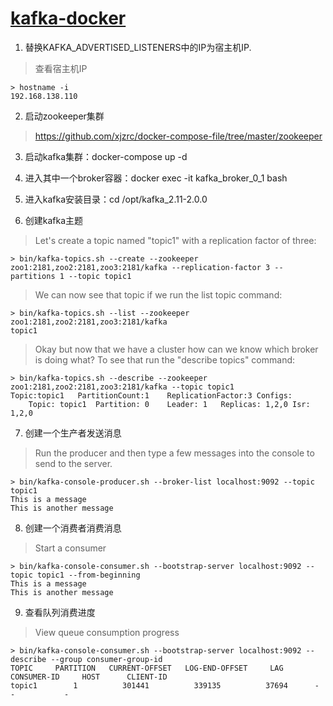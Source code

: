 # [kafka-docker](https://github.com/wurstmeister/kafka-docker)

1. 替换KAFKA_ADVERTISED_LISTENERS中的IP为宿主机IP.
> 查看宿主机IP
```script
> hostname -i
192.168.138.110
```

2. 启动zookeeper集群
>https://github.com/xjzrc/docker-compose-file/tree/master/zookeeper

3. 启动kafka集群：docker-compose up -d

4. 进入其中一个broker容器：docker exec -it kafka_broker_0_1 bash

5. 进入kafka安装目录：cd /opt/kafka_2.11-2.0.0

6. 创建kafka主题
> Let's create a topic named "topic1" with a replication factor of three:
```script
> bin/kafka-topics.sh --create --zookeeper zoo1:2181,zoo2:2181,zoo3:2181/kafka --replication-factor 3 --partitions 1 --topic topic1
```
> We can now see that topic if we run the list topic command:
```script
> bin/kafka-topics.sh --list --zookeeper zoo1:2181,zoo2:2181,zoo3:2181/kafka
topic1
```
> Okay but now that we have a cluster how can we know which broker is doing what? To see that run the "describe topics" command:
```script
> bin/kafka-topics.sh --describe --zookeeper zoo1:2181,zoo2:2181,zoo3:2181/kafka --topic topic1
Topic:topic1   PartitionCount:1    ReplicationFactor:3 Configs:
    Topic: topic1  Partition: 0    Leader: 1   Replicas: 1,2,0 Isr: 1,2,0
```

7. 创建一个生产者发送消息
> Run the producer and then type a few messages into the console to send to the server.
```script
> bin/kafka-console-producer.sh --broker-list localhost:9092 --topic topic1
This is a message
This is another message
```

8. 创建一个消费者消费消息
> Start a consumer
```script
> bin/kafka-console-consumer.sh --bootstrap-server localhost:9092 --topic topic1 --from-beginning
This is a message
This is another message
```

9. 查看队列消费进度
> View queue consumption progress
```script
> bin/kafka-console-consumer.sh --bootstrap-server localhost:9092 --describe --group consumer-group-id
TOPIC     PARTITION   CURRENT-OFFSET   LOG-END-OFFSET     LAG   CONSUMER-ID     HOST      CLIENT-ID
topic1        1          301441          339135          37694      -            -           -
```
